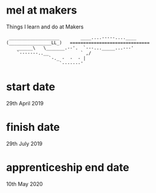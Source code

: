 # mel at makers
Things I learn and do at Makers

```
 ___________________        ____....-----....____
(________________LL_)   ==============================
    ______\   \_______.--'.  `---..._____...---'
    `-------..__            ` ,/
                `-._ -  -  - |
                    `-------'
```

# start date
29th April 2019

# finish date
29th July 2019

# apprenticeship end date
10th May 2020



